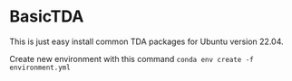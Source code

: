 # BasicTDA


This is just easy install common TDA packages for Ubuntu version 22.04.

Create new environment with this command
`conda env create -f environment.yml`
